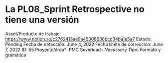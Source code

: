 # La PL08_Sprint Retrospective no tiene una versión

Asset/Producto de trabajo: https://www.notion.so/c2762413ae9a45308638bcc34ba1e5a7 
Estado: Pending
Fecha de detección: June 4, 2022
Fecha límite de corrección: June 7, 2022
ID: 55
Proyecto/área*: PMC
Severidad *: Necessary
Tipo*: Formato y gramática